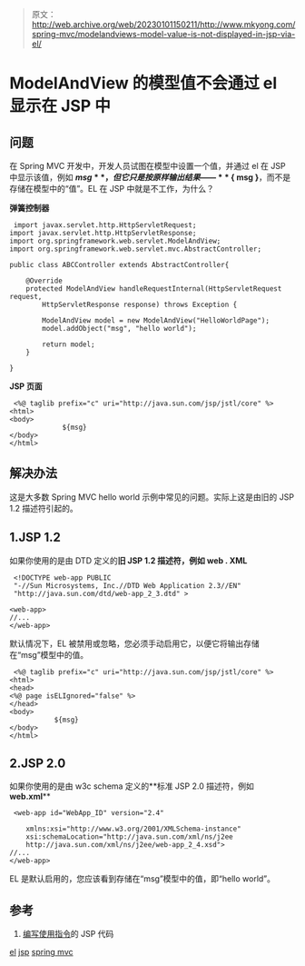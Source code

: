 > 原文：<http://web.archive.org/web/20230101150211/http://www.mkyong.com/spring-mvc/modelandviews-model-value-is-not-displayed-in-jsp-via-el/>

# ModelAndView 的模型值不会通过 el 显示在 JSP 中

## 问题

在 Spring MVC 开发中，开发人员试图在模型中设置一个值，并通过 el 在 JSP 中显示该值，例如 **${msg}** ，但它只是按原样输出结果——**$ { msg }**，而不是存储在模型中的“值”。EL 在 JSP 中就是不工作，为什么？

**弹簧控制器**

```
 import javax.servlet.http.HttpServletRequest;
import javax.servlet.http.HttpServletResponse;
import org.springframework.web.servlet.ModelAndView;
import org.springframework.web.servlet.mvc.AbstractController;

public class ABCController extends AbstractController{

	@Override
	protected ModelAndView handleRequestInternal(HttpServletRequest request,
		HttpServletResponse response) throws Exception {

		ModelAndView model = new ModelAndView("HelloWorldPage");
		model.addObject("msg", "hello world");

		return model;
	}

} 
```

**JSP 页面**

```
 <%@ taglib prefix="c" uri="http://java.sun.com/jsp/jstl/core" %>
<html>
<body>
             ${msg}
</body>
</html> 
```

## 解决办法

这是大多数 Spring MVC hello world 示例中常见的问题。实际上这是由旧的 JSP 1.2 描述符引起的。

## 1.JSP 1.2

如果你使用的是由 DTD 定义的**旧 JSP 1.2 描述符，例如
web . XML**

```
 <!DOCTYPE web-app PUBLIC
 "-//Sun Microsystems, Inc.//DTD Web Application 2.3//EN"
 "http://java.sun.com/dtd/web-app_2_3.dtd" >

<web-app>
//...
</web-app> 
```

默认情况下，EL 被禁用或忽略，您必须手动启用它，以便它将输出存储在“msg”模型中的值。

```
 <%@ taglib prefix="c" uri="http://java.sun.com/jsp/jstl/core" %>
<html>
<head>
<%@ page isELIgnored="false" %>
</head>
<body>
           ${msg}
</body>
</html> 
```

## 2.JSP 2.0

如果你使用的是由 w3c schema 定义的**标准 JSP 2.0 描述符，例如
**web.xml****

```
 <web-app id="WebApp_ID" version="2.4" 

	xmlns:xsi="http://www.w3.org/2001/XMLSchema-instance" 
	xsi:schemaLocation="http://java.sun.com/xml/ns/j2ee 
	http://java.sun.com/xml/ns/j2ee/web-app_2_4.xsd">
//...
</web-app> 
```

EL 是默认启用的，您应该看到存储在“msg”模型中的值，即“hello world”。

## 参考

1.  [编写使用指令](http://web.archive.org/web/20200313190244/http://java.boot.by/wcd-guide/ch06s02.html)的 JSP 代码

[el](http://web.archive.org/web/20200313190244/https://mkyong.com/tag/el/) [jsp](http://web.archive.org/web/20200313190244/https://mkyong.com/tag/jsp/) [spring mvc](http://web.archive.org/web/20200313190244/https://mkyong.com/tag/spring-mvc/)<input type="hidden" id="mkyong-current-postId" value="6434">
